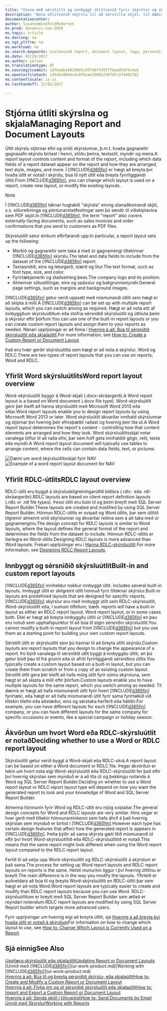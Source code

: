 ```yaml
---
title: "Vinna með sérstillt og innbyggt útlitssnið fyrir skýrslur og skjöl"
description: "Nota útlitssnið skýrslu til að sérstilla skjöl, til dæmis að hafa persónulega leturgerð, lógó og síðustillingar PDF skjala sem þú sendir til viðskiptamanna."
documentationcenter: 
author: SusanneWindfeldPedersen
ms.prod: dynamics-nav-2018
ms.topic: article
ms.devlang: na
ms.tgt_pltfrm: na
ms.workload: na
ms.search.keywords: customized report, document layout, logo, personalize
ms.date: 03/29/2017
ms.author: solsen
ms.translationtype: HT
ms.sourcegitcommit: 1dfba8b14019991c95f40ffd5f7fbaed5df414eb
ms.openlocfilehash: c4542e968dcdc0f9cee156022397d7c3f4402782
ms.contentlocale: is-is
ms.lasthandoff: 12/01/2017

---
```

# <a name="managing-report-and-document-layouts"></a><span data-ttu-id="e9b3c-103">Stjórna útliti skýrslna og skjala</span><span class="sxs-lookup"><span data-stu-id="e9b3c-103">Managing Report and Document Layouts</span></span>
<span data-ttu-id="e9b3c-104">Útlit skýrslu stjórnar efni og sniði skýrslunnar, þ.m.t. hvaða gagnareitir gagnasafn skýrslu birtast í henni, stöðu þeirra, textastíl, myndir og meira.</span><span class="sxs-lookup"><span data-stu-id="e9b3c-104">A report layout controls content and format of the report, including which data fields of a report dataset appear on the report and how they are arranged, text style, images, and more.</span></span> <span data-ttu-id="e9b3c-105">Í [!INCLUDE[d365fin](includes/d365fin_md.md)] er hægt að breyta því hvaða útlit er notað í skýrslu, búa til nýtt útlit eða breyta fyrirliggjandi útliti.</span><span class="sxs-lookup"><span data-stu-id="e9b3c-105">From [!INCLUDE[d365fin](includes/d365fin_md.md)], you can change which layout is used on a report, create new layout, or modify the existing layouts.</span></span>

> [!NOTE]  
>   <span data-ttu-id="e9b3c-106">Í [!INCLUDE[d365fin](includes/d365fin_md.md)] táknar hugtakið "skýrsla" einnig utanaðkomandi skjöl, s.s. sölureikninga og pöntunarstaðfestingar sem þú sendir til viðskiptavina sem PDF skjöl.</span><span class="sxs-lookup"><span data-stu-id="e9b3c-106">In [!INCLUDE[d365fin](includes/d365fin_md.md)], the term "report" also covers externally-facing documents, such as sales invoices and order confirmations that you send to customers as PDF files.</span></span>

<span data-ttu-id="e9b3c-107">Skýrsluútlit setur einkum eftirfarandi upp:</span><span class="sxs-lookup"><span data-stu-id="e9b3c-107">In particular, a report layout sets up the following:</span></span>

* <span data-ttu-id="e9b3c-108">Merkið og gagnareitir sem taka á með úr gagnamengi tiltekinnar [!INCLUDE[d365fin](includes/d365fin_md.md)] skýrslu.</span><span class="sxs-lookup"><span data-stu-id="e9b3c-108">The label and data fields to include from the dataset of the [!INCLUDE[d365fin](includes/d365fin_md.md)] report.</span></span>
* <span data-ttu-id="e9b3c-109">Textasniðið, eins og leturgerð, stærð og litur.</span><span class="sxs-lookup"><span data-stu-id="e9b3c-109">The text format, such as font type, size, and color.</span></span>
* <span data-ttu-id="e9b3c-110">Fyrirtækjamerki og staðsetning þess.</span><span class="sxs-lookup"><span data-stu-id="e9b3c-110">The company logo and its position.</span></span>
* <span data-ttu-id="e9b3c-111">Almennar síðustillingar, eins og spássíur og bakgrunnsmyndir.</span><span class="sxs-lookup"><span data-stu-id="e9b3c-111">General page settings, such as margins and background images.</span></span>

<span data-ttu-id="e9b3c-112">[!INCLUDE[d365fin](includes/d365fin_md.md)] getur verið uppsett með mismunandi útliti sem hægt er að skipta á milli.</span><span class="sxs-lookup"><span data-stu-id="e9b3c-112">A [!INCLUDE[d365fin](includes/d365fin_md.md)] can be set up with multiple report layouts, which you can switch among as required.</span></span> <span data-ttu-id="e9b3c-113">Hægt er að nota eitt af innbyggðum skýrsluútlitum eða stofna sérsniðið skýrsluútlit og úthluta þeim á skýrslur eftir þörfum.</span><span class="sxs-lookup"><span data-stu-id="e9b3c-113">You can use one of the built-in report layouts or you can create custom report layouts and assign them to your reports as needed.</span></span> <span data-ttu-id="e9b3c-114">Nánari upplýsingar er að finna í [Hvernig á að: Búa til sérsniðið skýrsluútlit eða skjalaútlit](ui-how-create-custom-report-layout.md).</span><span class="sxs-lookup"><span data-stu-id="e9b3c-114">For more information, see [How to: Create a Custom Report or Document Layout](ui-how-create-custom-report-layout.md).</span></span>

<span data-ttu-id="e9b3c-115">Það eru tvær gerðir skýrsluútlita sem hægt er að nota á skýrslur, Word og RDLC.</span><span class="sxs-lookup"><span data-stu-id="e9b3c-115">There are two types of report layouts that you can use on reports; Word and RDLC.</span></span>

## <a name="word-report-layout-overview"></a><span data-ttu-id="e9b3c-116">Yfirlit Word skýrsluútlits</span><span class="sxs-lookup"><span data-stu-id="e9b3c-116">Word report layout overview</span></span>
<span data-ttu-id="e9b3c-117">Word-skýrsluútlit byggir á Word-skjali (.docx-skráargerð).</span><span class="sxs-lookup"><span data-stu-id="e9b3c-117">A Word report layout is a based on Word document (.docx file type).</span></span> <span data-ttu-id="e9b3c-118">Word-skýrsluútlit gerir þér kleift að hanna skýrsluútlit með Microsoft Word 2013 eða síðar.</span><span class="sxs-lookup"><span data-stu-id="e9b3c-118">Word report layouts enable you to design report layouts by using Microsoft Word 2013 or later.</span></span> <span data-ttu-id="e9b3c-119">Word skýrsluútlit ákvarðar innihald skýrslunnar og stjórnar því hvernig þeir efnisþættir raðast og hvernig þeir líta út.</span><span class="sxs-lookup"><span data-stu-id="e9b3c-119">A Word report layout determines the report's content - controlling how that content elements are arranged and how they look.</span></span> <span data-ttu-id="e9b3c-120">Word skýrsluútlitsskjal notar vanalega töflur til að raða efni, þar sem hólf geta innihaldið gögn, reiti, texta eða myndir.</span><span class="sxs-lookup"><span data-stu-id="e9b3c-120">A Word report layout document will typically use tables to arrange content, where the cells can contain data fields, text, or pictures.</span></span>

 <span data-ttu-id="e9b3c-121">![Dæmi um word skýrsluútlitsskjal fyrir NAV](media/nav_wordreportlayout_edit_in_word_example.png "NAV_Word_Skýrsluútlit_Breyta_Í_Word_Example")</span><span class="sxs-lookup"><span data-stu-id="e9b3c-121">![Example of a word report layout document for NAV](media/nav_wordreportlayout_edit_in_word_example.png "NAV_WordReportLayout_Edit_In_Word_Example")</span></span>  

## <a name="rdlc-layout-overview"></a><span data-ttu-id="e9b3c-122">Yfirlit RDLC-útlits</span><span class="sxs-lookup"><span data-stu-id="e9b3c-122">RDLC layout overview</span></span>
<span data-ttu-id="e9b3c-123">RDLC-útlit eru byggð á skýrsluskilgreiningarútliti biðlara (.rdlc- eða .rdl-skráargerðir).</span><span class="sxs-lookup"><span data-stu-id="e9b3c-123">RDLC layouts are based on client report definition layouts (.rdlc or .rdl file types).</span></span> <span data-ttu-id="e9b3c-124">Þessi útlit eru búin til og þeim breytt með SQL Server Report Builder.</span><span class="sxs-lookup"><span data-stu-id="e9b3c-124">These layouts are created and modified by using SQL Server Report Builder.</span></span> <span data-ttu-id="e9b3c-125">Hönnun RDLC-útlits er svipað og Word útlits, þar sem útlitið tilgreinir almennt snið skýrslunnar og ákvarðar reitina sem á að taka með úr gagnamenginu.</span><span class="sxs-lookup"><span data-stu-id="e9b3c-125">The design concept for RDLC layouts is similar to Word layouts, where the layout defines the general format of the report and determines the fields from the dataset to include.</span></span> <span data-ttu-id="e9b3c-126">Hönnun RDLC-útlits er ítarlegra en Word-útlits.</span><span class="sxs-lookup"><span data-stu-id="e9b3c-126">Designing RDLC layouts is more advanced than Word layouts.</span></span> <span data-ttu-id="e9b3c-127">Frekari upplýsingar eru í [Hanna RDLC-skýrsluútlit](https://msdn.microsoft.com/en-us/dynamics-nav/designing-rdlc-report-layouts).</span><span class="sxs-lookup"><span data-stu-id="e9b3c-127">For more information, see [Designing RDLC Report Layouts](https://msdn.microsoft.com/en-us/dynamics-nav/designing-rdlc-report-layouts).</span></span>

## <a name="built-in-and-custom-report-layouts"></a><span data-ttu-id="e9b3c-128">Innbyggt og sérsniðið skýrsluútlit</span><span class="sxs-lookup"><span data-stu-id="e9b3c-128">Built-in and custom report layouts</span></span>
[!INCLUDE[d365fin](includes/d365fin_md.md)]<span data-ttu-id="e9b3c-129"> inniheldur nokkur innbyggð útlit.</span><span class="sxs-lookup"><span data-stu-id="e9b3c-129"> includes several built-in layouts.</span></span> <span data-ttu-id="e9b3c-130">Innbyggt útlit er skilgreint útlit hönnuð fyrir tilteknar skýrslur.</span><span class="sxs-lookup"><span data-stu-id="e9b3c-130">Built-in layouts are predefined layouts that are designed for specific reports.</span></span> [!INCLUDE[d365fin](includes/d365fin_md.md)]<span data-ttu-id="e9b3c-131"> skýrslur eru með innbyggt útlit sem RDLC-skýrsluútlit, Word-skýrsluútlit eða, í sumum tilfellum, bæði.</span><span class="sxs-lookup"><span data-stu-id="e9b3c-131"> reports will have a built-in layout as either an RDLC report layout, Word report layout, or in some cases both.</span></span> <span data-ttu-id="e9b3c-132">Ekki er hægt að breyta innbyggðu útliti úr [!INCLUDE[d365fin](includes/d365fin_md.md)] en þau eru notuð sem upphafspunktur til að búa til eigin sérsniðin skýrsluútlit.</span><span class="sxs-lookup"><span data-stu-id="e9b3c-132">You cannot modify a built-in report layout from [!INCLUDE[d365fin](includes/d365fin_md.md)] but you use them as a starting point for building your own custom report layouts.</span></span>

<span data-ttu-id="e9b3c-133">Sérstillt útlit er skýrsluútlit sem þú hannar til að breyta útliti skýrslu.</span><span class="sxs-lookup"><span data-stu-id="e9b3c-133">Custom layouts are report layouts that you design to change the appearance of a report.</span></span> <span data-ttu-id="e9b3c-134">Þú býrð vanalega til sérsniðið útlit byggt á innbyggðu útliti, en þú getur búið þau til frá grunni eða úr afriti fyrirliggjandi sérsniðins útlits.</span><span class="sxs-lookup"><span data-stu-id="e9b3c-134">You typically create a custom layout based on a built-in layout, but you can create them from scratch or from a copy of an existing custom layout.</span></span> <span data-ttu-id="e9b3c-135">Sérstillt útlit gera þér kleift að hafa mörg útlit fyrir sömu skýrsluna, sem hægt er að skipta á milli eftir þörfum.</span><span class="sxs-lookup"><span data-stu-id="e9b3c-135">Custom layouts enable you to have multiple layouts for the same report, which you switch among as needed.</span></span> <span data-ttu-id="e9b3c-136">Til dæmis er hægt að hafa mismunandi útlit fyrir hvert [!INCLUDE[d365fin](includes/d365fin_md.md)] fyrirtæki, eða hægt er að hafa mismunandi útlit fyrir sama fyrirtækið við tiltekin tilefni eða aðstæður, eins og sérstaka herferð eða hátíðir.</span><span class="sxs-lookup"><span data-stu-id="e9b3c-136">For example, you can have different layouts for each [!INCLUDE[d365fin](includes/d365fin_md.md)] company, or you can have different layouts for the same company for specific occasions or events, like a special campaign or holiday season.</span></span>

## <a name="deciding-whether-to-use-a-word-or-rdlc-report-layout"></a><span data-ttu-id="e9b3c-137">Ákvörðun um hvort Word eða RDLC-skýrsluútlit er notað</span><span class="sxs-lookup"><span data-stu-id="e9b3c-137">Deciding whether to use a Word or RDLC report layout</span></span>
<span data-ttu-id="e9b3c-138">Skýrsluútlit getur verið byggt á Word-skjali eða RDLC-skrá.</span><span class="sxs-lookup"><span data-stu-id="e9b3c-138">A report layout can be based on either a Word document or RDLC file.</span></span> <span data-ttu-id="e9b3c-139">Þegar ákvörðun er tekin um hvort nota eigi Word-skýrsluútlit eða RDLC-skýrsluútlit fer það eftir því hvernig skýrslan sem mynduð er á að líta út og þekkingu notanda á Word og SQL Server Report Builder.</span><span class="sxs-lookup"><span data-stu-id="e9b3c-139">Deciding on whether to use a Word report layout or RDLC report layout type will depend on how you want the generated report to look and your knowledge of Word and SQL Server Report Builder.</span></span>

<span data-ttu-id="e9b3c-140">Almenna hönnunin fyrir Word og RDLC-útlit eru mjög svipaðar.</span><span class="sxs-lookup"><span data-stu-id="e9b3c-140">The general design concepts for Word and RDLC layouts are very similar.</span></span> <span data-ttu-id="e9b3c-141">Hins vegar er hver gerð með tiltekin hönnunareinkenni sem hafa áhrif á það hvernig skýrslan sem mynduð er birtist í [!INCLUDE[d365fin](includes/d365fin_md.md)].</span><span class="sxs-lookup"><span data-stu-id="e9b3c-141">However each type has certain design features that affect how the generated report is appears in [!INCLUDE[d365fin](includes/d365fin_md.md)].</span></span> <span data-ttu-id="e9b3c-142">Þetta þýðir að sama skýrsla gæti litið mismunandi út eftir því hvort Word-skýrsluútlitið eða RDLC-skýrsluútlitið er notað.</span><span class="sxs-lookup"><span data-stu-id="e9b3c-142">This means that the same report might look different when using the Word report layout compared to the RDLC report layout.</span></span>

<span data-ttu-id="e9b3c-143">Ferlið til að setja upp Word-skýrsluútlit og RDLC-skýrsluútlit á skýrslum er það sama.</span><span class="sxs-lookup"><span data-stu-id="e9b3c-143">The process for setting up Word report layouts and RDLC report layouts on reports is the same.</span></span> <span data-ttu-id="e9b3c-144">Helsti munurinn liggur í því hvernig útlitinu er breytt.</span><span class="sxs-lookup"><span data-stu-id="e9b3c-144">The main difference is in the way you modify the layouts.</span></span> <span data-ttu-id="e9b3c-145">Yfirleitt er auðveldara að búa til og breyta Word-skýrsluútliti en RDLC-útliti þar sem hægt er að nota Word.</span><span class="sxs-lookup"><span data-stu-id="e9b3c-145">Word report layouts are typically easier to create and modify than RDLC report layouts because you can use Word.</span></span> <span data-ttu-id="e9b3c-146">RDLC-skýrsluútlitum er breytt með SQL Server Report Builder sem ætlað er reyndari notendum.</span><span class="sxs-lookup"><span data-stu-id="e9b3c-146">RDLC report layouts are modified by using SQL Server Report builder which targets more advanced users.</span></span>

<span data-ttu-id="e9b3c-147">Fyrir upplýsingar um hvernig eigi að breyta útliti, sjá [Hvernig á að breyta því hvaða útlit er notað á skýrslum](ui-how-change-layout-currently-used-report.md)</span><span class="sxs-lookup"><span data-stu-id="e9b3c-147">For information on how to change which layout to use, see [How to: Change Which Layout is Currently Used on a Report](ui-how-change-layout-currently-used-report.md).</span></span>

## <a name="see-also"></a><span data-ttu-id="e9b3c-148">Sjá einnig</span><span class="sxs-lookup"><span data-stu-id="e9b3c-148">See Also</span></span>
[<span data-ttu-id="e9b3c-149">Uppfæra skýrsluútlit eða skjalaútlit</span><span class="sxs-lookup"><span data-stu-id="e9b3c-149">Updating Report or Document Layouts</span></span>](ui-update-report-layouts.md)  
<span data-ttu-id="e9b3c-150">[Unnið með [!INCLUDE[d365fin](includes/d365fin_md.md)]](ui-work-product.md)</span><span class="sxs-lookup"><span data-stu-id="e9b3c-150">[Working with [!INCLUDE[d365fin](includes/d365fin_md.md)]](ui-work-product.md)</span></span>  
[<span data-ttu-id="e9b3c-151">Hvernig á að: Búa til og breyta sérsniðið skýrslu- eða skjalaútlit</span><span class="sxs-lookup"><span data-stu-id="e9b3c-151">How to: Create and Modify a Custom Report or Document Layout</span></span>](ui-how-create-custom-report-layout.md)  
[<span data-ttu-id="e9b3c-152">Hvernig á að: Flytja inn og út sérsniðið skýrsluútlit eða skjalaútlit</span><span class="sxs-lookup"><span data-stu-id="e9b3c-152">How to: Import and Export a Custom Report or Document Layout</span></span>](ui-how-import-and-export-report-layout.md)  
[<span data-ttu-id="e9b3c-153">Hvernig á að: Senda skjöl í tölvupósti</span><span class="sxs-lookup"><span data-stu-id="e9b3c-153">How to: Send Documents by Email</span></span>](ui-how-send-documents-email.md)  
[<span data-ttu-id="e9b3c-154">Unnið með Skýrslur</span><span class="sxs-lookup"><span data-stu-id="e9b3c-154">Working with Reports</span></span>](ui-work-report.md)  

